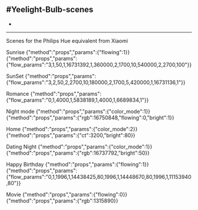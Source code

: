 #Yeelight-Bulb-scenes
-
-
---

Scenes for the Philips Hue equivalent from Xiaomi

Sunrise {"method":"props","params":{"flowing":1}} {"method":"props","params":{"flow_params":"3,1,50,1,16731392,1,360000,2,1700,10,540000,2,2700,100"}}

SunSet {"method":"props","params":{"flow_params":"3,2,50,2,2700,10,180000,2,1700,5,420000,1,16731136,1"}}

Romance {"method":"props","params":{"flow_params":"0,1,4000,1,5838189,1,4000,1,6689834,1"}}

Night mode {"method":"props","params":{"color_mode":1}} {"method":"props","params":{"rgb":16750848,"flowing":0,"bright":1}}

Home {"method":"props","params":{"color_mode":2}} {"method":"props","params":{"ct":3200,"bright":80}}

Dating Night {"method":"props","params":{"color_mode":1}} {"method":"props","params":{"rgb":16737792,"bright":50}}

Happy Birthday {"method":"props","params":{"flowing":1}} {"method":"props","params":{"flow_params":"0,1,1996,1,14438425,80,1996,1,14448670,80,1996,1,11153940,80"}}

Movie {"method":"props","params":{"flowing":0}} {"method":"props","params":{"rgb":1315890}}
